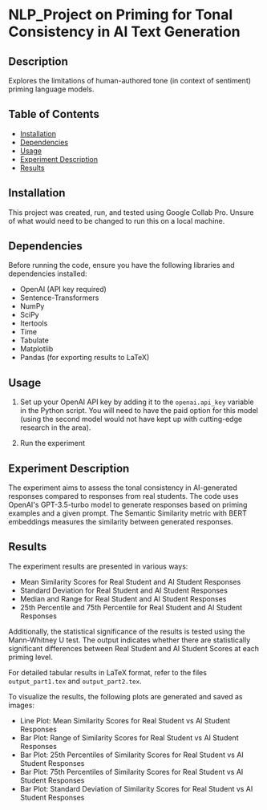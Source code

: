 # NLP_Project on Priming for Tonal Consistency in AI Text Generation


## Description

Explores the limitations of human-authored tone (in context of sentiment) priming language models.

## Table of Contents

- [Installation](#installation)
- [Dependencies](#dependencies)
- [Usage](#usage)
- [Experiment Description](#experiment-description)
- [Results](#results)

## Installation

This project was created, run, and tested using Google Collab Pro. Unsure of what would need to be changed to run this on a local machine. 

## Dependencies

Before running the code, ensure you have the following libraries and dependencies installed:

- OpenAI (API key required)
- Sentence-Transformers
- NumPy
- SciPy
- Itertools
- Time
- Tabulate
- Matplotlib
- Pandas (for exporting results to LaTeX)

## Usage

1. Set up your OpenAI API key by adding it to the `openai.api_key` variable in the Python script. You will need to have the paid option for this model (using the second model would not have kept up with cutting-edge research in the area).

2. Run the experiment


## Experiment Description

The experiment aims to assess the tonal consistency in AI-generated responses compared to responses from real students. The code uses OpenAI's GPT-3.5-turbo model to generate responses based on priming examples and a given prompt. The Semantic Similarity metric with BERT embeddings measures the similarity between generated responses.

## Results

The experiment results are presented in various ways:

- Mean Similarity Scores for Real Student and AI Student Responses
- Standard Deviation for Real Student and AI Student Responses
- Median and Range for Real Student and AI Student Responses
- 25th Percentile and 75th Percentile for Real Student and AI Student Responses

Additionally, the statistical significance of the results is tested using the Mann-Whitney U test. The output indicates whether there are statistically significant differences between Real Student and AI Student Scores at each priming level.

For detailed tabular results in LaTeX format, refer to the files `output_part1.tex` and `output_part2.tex`.

To visualize the results, the following plots are generated and saved as images:

- Line Plot: Mean Similarity Scores for Real Student vs AI Student Responses
- Bar Plot: Range of Similarity Scores for Real Student vs AI Student Responses
- Bar Plot: 25th Percentiles of Similarity Scores for Real Student vs AI Student Responses
- Bar Plot: 75th Percentiles of Similarity Scores for Real Student vs AI Student Responses
- Bar Plot: Standard Deviation of Similarity Scores for Real Student vs AI Student Responses



